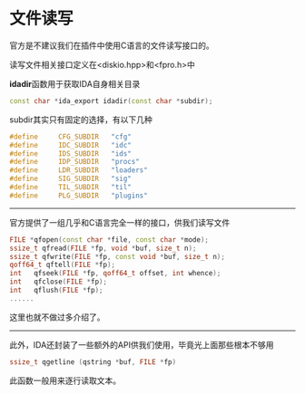 # 文件读写

官方是不建议我们在插件中使用C语言的文件读写接口的。

读写文件相关接口定义在<diskio.hpp>和<fpro.h>中



**idadir**函数用于获取IDA自身相关目录

```c++
const char *ida_export idadir(const char *subdir);
```

subdir其实只有固定的选择，有以下几种

```c++
#define 	CFG_SUBDIR   "cfg"
#define 	IDC_SUBDIR   "idc"
#define 	IDS_SUBDIR   "ids"
#define 	IDP_SUBDIR   "procs"
#define 	LDR_SUBDIR   "loaders"
#define 	SIG_SUBDIR   "sig"
#define 	TIL_SUBDIR   "til"
#define 	PLG_SUBDIR   "plugins"
```

------

官方提供了一组几乎和C语言完全一样的接口，供我们读写文件

```c++
FILE *qfopen(const char *file, const char *mode);
ssize_t qfread(FILE *fp, void *buf, size_t n);
ssize_t qfwrite(FILE *fp, const void *buf, size_t n);
qoff64_t qftell(FILE *fp);
int   qfseek(FILE *fp, qoff64_t offset, int whence);
int   qfclose(FILE *fp);
int   qflush(FILE *fp);
......
```

这里也就不做过多介绍了。

------

此外，IDA还封装了一些额外的API供我们使用，毕竟光上面那些根本不够用

```c++
ssize_t qgetline (qstring *buf, FILE *fp)
```

此函数一般用来逐行读取文本。

